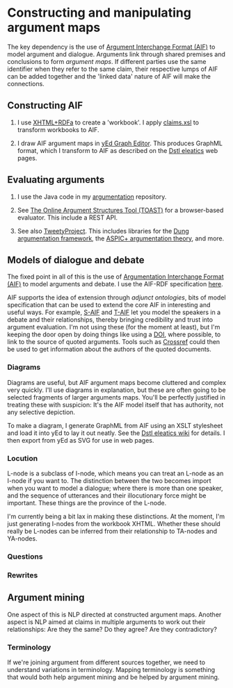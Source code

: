 # Constructing and manipulating argument maps


The key dependency is the use of [Argument Interchange Format (AIF)](https://www.arg-tech.org/wp-content/uploads/2011/09/aif-spec.pdf) to model argument and dialogue. Arguments link through shared premises and conclusions to form *argument maps*. If different parties use the same identifier when they refer to the same claim, their respective lumps of AIF can be added together and the 'linked data' nature of AIF will make the connections. 

## Constructing AIF

1. I use [XHTML+RDFa](https://en.wikipedia.org/wiki/XHTML%2BRDFa) to create a 'workbook'. I apply [claims.xsl](https://github.com/knoxa/linked-text/blob/master/xsl/claims.xsl) to transform workbooks to AIF.

1. I draw AIF argument maps in [yEd Graph Editor](https://www.yworks.com/products/yed). This produces GraphML format, which I transform to AIF as described on the [Dstl eleatics](https://dstl.github.io/eleatics/argumentation/graphml/) web pages.

## Evaluating arguments

1. I use the Java code in my [argumentation](https://github.com/knoxa/argumentation) repository.

1. See [The Online Argument Structures Tool (TOAST)](http://toast.arg.tech/) for a browser-based evaluator. This include a REST API.

1. See also [TweetyProject](https://tweetyproject.org/doc/index.html). This includes libraries for the [Dung argumentation framework](https://dstl.github.io/eleatics/doc/dung-framework.html), the [ASPIC+ argumentation theory](https://dstl.github.io/eleatics/doc/dung-framework.html), and more.

## Models of dialogue and debate

The fixed point in all of this is the use of [Argumentation Interchange Format (AIF)](https://www.arg.tech/index.php/research/contributing-to-the-argument-interchange-format/) to model arguments and debate. I use the AIF-RDF specification [here](https://www.arg.tech/wp-content/uploads/AIF-RDF.owl).

AIF supports the idea of extension through *adjunct ontologies*, bits of model specification that can be used to extend the core AIF in interesting and useful ways. For example, [S-AIF](https://dl.acm.org/doi/10.1145/3007210) and [T-AIF](https://doi.org/10.48550/arXiv.1812.06745) let you model the speakers in a debate and their relationships, thereby bringing credibility and trust into argument evaluation. I'm not using these (for the moment at least), but I'm keeping the door open by doing things like using a [DOI](https://www.doi.org/), where possible, to link to the source of quoted arguments. Tools such as [Crossref](https://www.crossref.org/) could then be used to get information about the authors of the quoted documents.

### Diagrams
Diagrams are useful, but AIF argument maps become cluttered and complex very quickly. I'll use diagrams in explanation, but these are often going to be selected fragments of larger arguments maps. You'll be perfectly justified in treating these with suspicion: It's the AIF model itself that has authority, not any selective depiction.

To make a diagram, I generate GraphML from AIF using an XSLT stylesheet and load it into yEd to lay it out neatly. See the [Dstl eleatics wiki](https://github.com/dstl/eleatics/wiki/Argument-Maps) for details. I then export from yEd as SVG for use in web pages.

### Locution
L-node is a subclass of I-node, which means you can treat an L-node as an I-node if you want to. The distinction between the two becomes import when you want to model a dialogue; where there is more than one speaker, and the sequence of utterances and their illocutionary force might be important. These things are the province of the L-node.

I'm currently being a bit lax in making these distinctions. At the moment, I'm just generating I-nodes from the workbook XHTML. Whether these should really be L-nodes can be inferred from their relationship to TA-nodes and YA-nodes.

### Questions

### Rewrites

## Argument mining
One aspect of this is NLP directed at constructed argument maps. Another aspect is NLP aimed at claims in multiple arguments to work out their relationships: Are they the same? Do they agree? Are they contradictory?

### Terminology
If we're joining argument from different sources together, we need to understand variations in terminology. Mapping terminology is something that would both help argument mining and be helped by argument mining.

